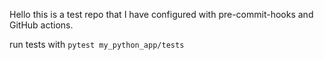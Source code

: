Hello this is a test repo that I have configured with pre-commit-hooks and GitHub actions.

run tests with `pytest my_python_app/tests`
